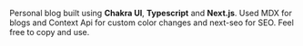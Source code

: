Personal blog built using __Chakra UI__, __Typescript__ and __Next.js__. Used MDX for blogs and Context Api for custom color changes and next-seo for SEO.
Feel free to copy and use.
